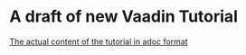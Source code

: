 # A draft of new Vaadin Tutorial

[The actual content of the tutorial in adoc format](https://github.com/mstahv/t/blob/master/src/main/asciidoc/tutorial.adoc)
